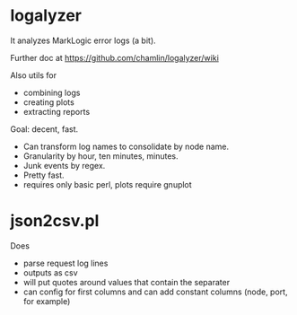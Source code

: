 # logalyzer


It analyzes MarkLogic error logs (a bit).

Further doc at https://github.com/chamlin/logalyzer/wiki

Also utils for
  - combining logs
  - creating plots
  - extracting reports

Goal:  decent, fast.

  - Can transform log names to consolidate by node name.
  - Granularity by hour, ten minutes, minutes.
  - Junk events by regex.
  - Pretty fast.
  - requires only basic perl, plots require gnuplot

# json2csv.pl

Does
  - parse request log lines
  - outputs as csv
  - will put quotes around values that contain the separater
  - can config for first columns and can add constant columns (node, port, for example) 

